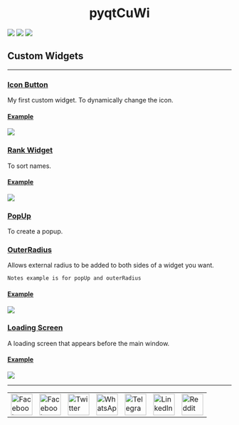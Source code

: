 <h1 align=center> pyqtCuWi </h1>
<p>
  <img src="https://img.shields.io/badge/python-3.6%2B-informational?style=flat-square&logo=python">
  <img src="https://img.shields.io/badge/license-GPL%203.0-succes.svg?style=flat-square&logo=license">
  <img src="https://img.shields.io/badge/version-1.1.0-important?style=flat-square">
</p>
<h2>Custom Widgets </h2>
<hr>

### [Icon Button](https://github.com/myygunduz/pyqtCuWi/blob/main/documentation.md#iconbutton)

My first custom widget. To dynamically change the icon.
#### [Example](https://github.com/myygunduz/pyqtCuwi/blob/main/example/exampleOfIconButton.py)
<img src="https://github.com/myygunduz/pyqtCuWi/blob/main/gifs/iconButton.gif">

### [Rank Widget](https://github.com/myygunduz/pyqtCuWi/blob/main/documentation.md#rank-widget)

To sort names.
#### [Example](https://github.com/myygunduz/pyqtCuwi/blob/main/example/exampleOfRankWidget.py)
<img src="https://github.com/myygunduz/pyqtCuWi/blob/main/gifs/rankWidget.gif">

### [PopUp](https://github.com/myygunduz/pyqtCuWi/blob/main/documentation.md#pop-up)

To create a popup.


### [OuterRadius](https://github.com/myygunduz/pyqtCuWi/blob/main/documentation.md#outer-radius)

Allows external radius to be added to both sides of a widget you want.


```Notes example is for popUp and outerRadius ```
#### [Example](https://github.com/myygunduz/pyqtCuwi/blob/main/example/exampeOfPopUp%26OuterRadius.py)
<img src="https://github.com/myygunduz/pyqtCuWi/blob/main/gifs/popUp&outerRadius.gif">



### [Loading Screen]()

A loading screen that appears before the main window.

#### [Example](https://github.com/myygunduz/pyqtCuwi/blob/main/example/exampleOfLoadingScreen.py)
<img src="https://github.com/myygunduz/pyqtCuWi/blob/main/gifs/loadingScreen.gif">


<hr>
<table align='center'>
    <tr>
        <td>
            <a href="https://web.facebook.com/sharer.php?t=This%20repo%20is%20great,%20check%20it%20out&u=https://github.com/myygunduz/pyqtCuWi&_rdc=1&_rdr" >
                <img src="https://github.com/myygunduz/Badge-Link-Creater/blob/main/Assets/icons/facebook.svg" height="48" width="48" alt="Facebook"/>
            </a>
        </td>
        <td>
            <a href="https://www.facebook.com/dialog/send?link=https://github.com/myygunduz/pyqtCuWi&app_id=291494419107518&redirect_uri=https://github.com/myygunduz/pyqtCuWi" >
                <img src="https://github.com/myygunduz/Badge-Link-Creater/blob/main/Assets/icons/messenger.svg" height="48" width="48" alt="Facebook Messenger"/>
            </a>
        </td>
        <td>
            <a href="https://twitter.com/intent/tweet?text=This%20repo%20is%20great,%20check%20it%20out&url=https://github.com/myygunduz/pyqtCuWi" >
                <img src="https://github.com/myygunduz/Badge-Link-Creater/blob/main/Assets/icons/twitter.svg" height="48" width="48" alt="Twitter"/>
            </a>
        </td>
        <td>
            <a href="https://web.whatsapp.com/send?text=This%20repo%20is%20great,%20check%20it%20out https://github.com/myygunduz/pyqtCuWi" >
                <img src="https://github.com/myygunduz/Badge-Link-Creater/blob/main/Assets/icons/whatsapp.svg" height="48" width="48" alt="WhatsApp"/>
            </a>
        </td>
        <td>
            <a href="https://t.me/share/url?url=https://github.com/myygunduz/pyqtCuWi&text=GThis%20repo%20is%20great,%20check%20it%20out" >
                <img src="https://github.com/myygunduz/Badge-Link-Creater/blob/main/Assets/icons/telegram.svg" height="48" width="48" alt="Telegram"/>
            </a>
        </td>
        <td>
            <a href="https://www.linkedin.com/shareArticle?title=This%20repo%20is%20great,%20check%20it%20out&url=https://github.com/myygunduz/pyqtCuWi" >
                <img src="https://github.com/myygunduz/Badge-Link-Creater/blob/main/Assets/icons/linkedin.svg" height="48" width="48" alt="LinkedIn"/>
            </a>
        </td>
        <td>
            <a href="https://www.reddit.com/submit?title=This%20repo%20is%20great,%20check%20it%20out&url=https://github.com/myygunduz/pyqtCuWi" >
                <img src="https://github.com/myygunduz/Badge-Link-Creater/blob/main/Assets/icons/reddit.svg" height="48" width="48" alt="Reddit"/>
            </a>
        </td>
    </tr>

</table>


